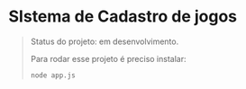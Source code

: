 <h1>SIstema de Cadastro de jogos</h1>

>Status do projeto: em desenvolvimento.
>
>Para rodar esse projeto é preciso instalar:
>
>```
>node app.js
>```
